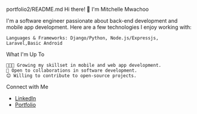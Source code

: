 
portfolio2/README.md
Hi there! 👋 I'm Mitchelle Mwachoo

I'm a software engineer passionate about back-end development and mobile app development. Here are a few technologies I enjoy working with:

    Languages & Frameworks: Django/Python, Node.js/Expressjs, Laravel,Basic Android

What I'm Up To

    👨🏽‍💻 Growing my skillset in mobile and web app development.
    🤝 Open to collaborations in software development.
    😊 Willing to contribute to open-source projects.

Connect with Me
<ul>
    <li><a href="www.linkedin.com/in/mitchelle-ngoli-134243211" target="_blank">LinkedIn</a>
</li>
    <li><a href="https://mitchellesweetie.github.io/portfolio2/" target="_blank">Portfolio</a>
</li>
</ul>

